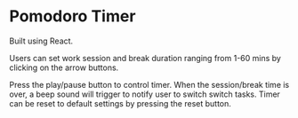 # Pomodoro Timer

Built using React. 

Users can set work session and break duration ranging from 1-60 mins by clicking on the arrow buttons.

Press the play/pause button to control timer. When the session/break time is over, a beep sound will trigger to notify user to switch switch tasks.
Timer can be reset to default settings by pressing the reset button.
